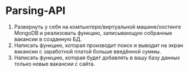 # Parsing-API
1. Развернуть у себя на компьютере/виртуальной машине/хостинге MongoDB и реализовать функцию, записывающую собранные вакансии в созданную БД.
2. Написать функцию, которая производит поиск и выводит на экран вакансии с заработной платой больше введённой суммы.
3. Написать функцию, которая будет добавлять в вашу базу данных только новые вакансии с сайта.
